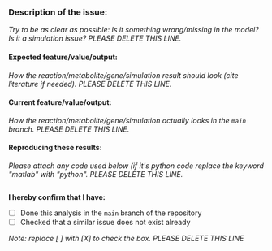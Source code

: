 ### Description of the issue:
*Try to be as clear as possible: Is it something wrong/missing in the model? Is it a simulation issue? PLEASE DELETE THIS LINE.*


#### Expected feature/value/output:
*How the reaction/metabolite/gene/simulation result should look (cite literature if needed). PLEASE DELETE THIS LINE.*


#### Current feature/value/output:
*How the reaction/metabolite/gene/simulation actually looks in the `main` branch. PLEASE DELETE THIS LINE.*


#### Reproducing these results:
*Please attach any code used below (if it's python code replace the keyword "matlab" with "python". PLEASE DELETE THIS LINE.*
```matlab

```

**I hereby confirm that I have:**
- [ ] Done this analysis in the `main` branch of the repository
- [ ] Checked that a similar issue does not exist already

*Note: replace [ ] with [X] to check the box. PLEASE DELETE THIS LINE*
